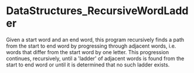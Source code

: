 # DataStructures_RecursiveWordLadder
Given a start word and an end word, this program recursively finds a path from the start to end word by progressing through adjacent words, i.e. words that differ from the start word by one letter. This progression continues, recursively, until a 'ladder' of adjacent words is found from the start to end word or until it is determined that no such ladder exists.
